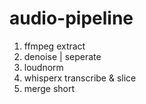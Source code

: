 # audio-pipeline

1. ffmpeg extract
2. denoise | seperate
3. loudnorm
4. whisperx transcribe & slice
5. merge short
